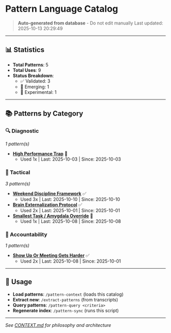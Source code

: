 # Pattern Language Catalog
> **Auto-generated from database** - Do not edit manually
> Last updated: 2025-10-13 20:29:49
---
## 📊 Statistics
- **Total Patterns**: 5
- **Total Uses**: 9
- **Status Breakdown**:
  - ✅ Validated: 3
  - 🌱 Emerging: 1
  - 🧪 Experimental: 1

---
## 📚 Patterns by Category

### 🔍 Diagnostic
*1 pattern(s)*

- **[High Performance Trap](patterns/diagnostic/high-performance-trap.md)** 🧪
  - Used 1x | Last: 2025-10-03 | Since: 2025-10-03

### 🎯 Tactical
*3 pattern(s)*

- **[Weekend Discipline Framework](patterns/tactical/weekend-discipline.md)** ✅
  - Used 3x | Last: 2025-10-10 | Since: 2025-10-10
- **[Brain Externalization Protocol](patterns/tactical/brain-externalization.md)** ✅
  - Used 2x | Last: 2025-10-01 | Since: 2025-10-01
- **[Smallest Task / Amygdala Override](patterns/tactical/smallest-task-amygdala-override.md)** 🌱
  - Used 1x | Last: 2025-10-08 | Since: 2025-10-08

### 🤝 Accountability
*1 pattern(s)*

- **[Show Up Or Meeting Gets Harder](patterns/accountability/show-up-or-meeting-gets-harder.md)** ✅
  - Used 2x | Last: 2025-10-08 | Since: 2025-10-01

---
## 🔧 Usage
- **Load patterns**: `/pattern-context` (loads this catalog)
- **Extract new**: `/extract-patterns` (from transcripts)
- **Query patterns**: `/pattern-query <criteria>`
- **Regenerate index**: `/pattern-sync` (runs this script)

---
*See [CONTEXT.md](CONTEXT.md) for philosophy and architecture*
